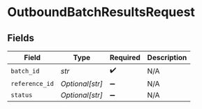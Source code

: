 # OutboundBatchResultsRequest


## Fields

| Field              | Type               | Required           | Description        |
| ------------------ | ------------------ | ------------------ | ------------------ |
| `batch_id`         | *str*              | :heavy_check_mark: | N/A                |
| `reference_id`     | *Optional[str]*    | :heavy_minus_sign: | N/A                |
| `status`           | *Optional[str]*    | :heavy_minus_sign: | N/A                |
